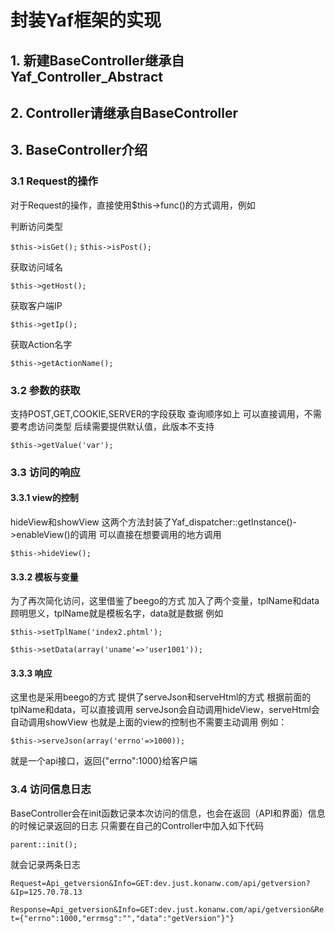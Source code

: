 # 封装Yaf框架的实现 #

## 1. 新建BaseController继承自Yaf_Controller_Abstract ##

## 2. Controller请继承自BaseController ##

## 3. BaseController介绍 ##

### 3.1 Request的操作 ###

对于Request的操作，直接使用$this->func()的方式调用，例如

判断访问类型

`$this->isGet();`
`$this->isPost();`

获取访问域名

`$this->getHost();`

获取客户端IP

`$this->getIp();`

获取Action名字

`$this->getActionName();`


### 3.2 参数的获取 ###

支持POST,GET,COOKIE,SERVER的字段获取
查询顺序如上
可以直接调用，不需要考虑访问类型
后续需要提供默认值，此版本不支持

`$this->getValue('var');`


### 3.3 访问的响应 ###

#### 3.3.1 view的控制 ####

hideView和showView
这两个方法封装了Yaf_dispatcher::getInstance()->enableView()的调用
可以直接在想要调用的地方调用

`$this->hideView();`

#### 3.3.2 模板与变量 #####

为了再次简化访问，这里借鉴了beego的方式
加入了两个变量，tplName和data
顾明思义，tplName就是模板名字，data就是数据
例如

`$this->setTplName('index2.phtml');`

`$this->setData(array('uname'=>'user1001'));`

#### 3.3.3 响应 ####
这里也是采用beego的方式
提供了serveJson和serveHtml的方式
根据前面的tplName和data，可以直接调用
serveJson会自动调用hideView，serveHtml会自动调用showView
也就是上面的view的控制也不需要主动调用
例如：

`$this->serveJson(array('errno'=>1000));`

就是一个api接口，返回{"errno":1000}给客户端


### 3.4 访问信息日志 ###
BaseController会在init函数记录本次访问的信息，也会在返回（API和界面）信息的时候记录返回的日志
只需要在自己的Controller中加入如下代码

`parent::init();`

就会记录两条日志

`Request=Api_getversion&Info=GET:dev.just.konanw.com/api/getversion?&Ip=125.70.78.13`

`Response=Api_getversion&Info=GET:dev.just.konanw.com/api/getversion&Ret={"errno":1000,"errmsg":"","data":"getVersion"}"}`





